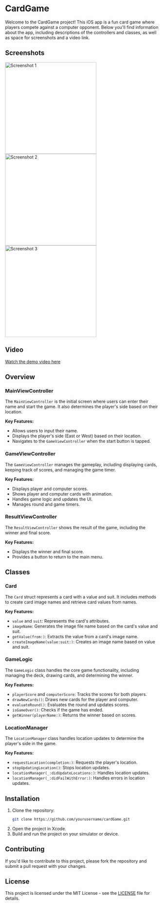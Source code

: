 # CardGame

Welcome to the CardGame project! This iOS app is a fun card game where players compete against a computer opponent. Below you'll find information about the app, including descriptions of the controllers and classes, as well as space for screenshots and a video link.

## Screenshots

<img src="https://github.com/user-attachments/assets/bdfef915-c8f2-4aaa-85bd-f89cb5e945bd" alt="Screenshot 1" width="300"/>



<img src="https://github.com/user-attachments/assets/042232da-a104-4149-bdcb-4387e8d68253" alt="Screenshot 2" width="300"/>




<img src="https://github.com/user-attachments/assets/9c63c61d-b433-46e3-9d5d-74e268431040" alt="Screenshot 3" width="300"/>


## Video

[Watch the demo video here](link_to_video)

## Overview

### MainViewController

The `MainViewController` is the initial screen where users can enter their name and start the game. It also determines the player's side based on their location.

**Key Features:**
- Allows users to input their name.
- Displays the player's side (East or West) based on their location.
- Navigates to the `GameViewController` when the start button is tapped.

### GameViewController

The `GameViewController` manages the gameplay, including displaying cards, keeping track of scores, and managing the game timer.

**Key Features:**
- Displays player and computer scores.
- Shows player and computer cards with animation.
- Handles game logic and updates the UI.
- Manages round and game timers.

### ResultViewController

The `ResultViewController` shows the result of the game, including the winner and final score.

**Key Features:**
- Displays the winner and final score.
- Provides a button to return to the main menu.

## Classes

### Card

The `Card` struct represents a card with a value and suit. It includes methods to create card image names and retrieve card values from names.

**Key Features:**
- `value` and `suit`: Represents the card's attributes.
- `imageName`: Generates the image file name based on the card's value and suit.
- `getValue(from:)`: Extracts the value from a card's image name.
- `createImageName(value:suit:)`: Creates an image name based on value and suit.

### GameLogic

The `GameLogic` class handles the core game functionality, including managing the deck, drawing cards, and determining the winner.

**Key Features:**
- `playerScore` and `computerScore`: Tracks the scores for both players.
- `drawNewCards()`: Draws new cards for the player and computer.
- `evaluateRound()`: Evaluates the round and updates scores.
- `isGameOver()`: Checks if the game has ended.
- `getWinner(playerName:)`: Returns the winner based on scores.

### LocationManager

The `LocationManager` class handles location updates to determine the player's side in the game.

**Key Features:**
- `requestLocation(completion:)`: Requests the player's location.
- `stopUpdatingLocation()`: Stops location updates.
- `locationManager(_:didUpdateLocations:)`: Handles location updates.
- `locationManager(_:didFailWithError:)`: Handles errors in location updates.

## Installation

1. Clone the repository:
    ```bash
    git clone https://github.com/yourusername/cardGame.git
    ```
2. Open the project in Xcode.
3. Build and run the project on your simulator or device.

## Contributing

If you'd like to contribute to this project, please fork the repository and submit a pull request with your changes.

## License

This project is licensed under the MIT License - see the [LICENSE](LICENSE) file for details.
